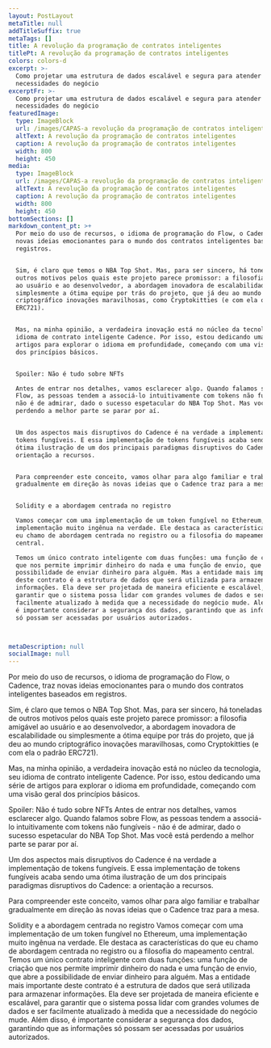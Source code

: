 ```yaml
---
layout: PostLayout
metaTitle: null
addTitleSuffix: true
metaTags: []
title: A revolução da programação de contratos inteligentes
titlePt: A revolução da programação de contratos inteligentes
colors: colors-d
excerpt: >-
  Como projetar uma estrutura de dados escalável e segura para atender às
  necessidades do negócio
excerptFr: >-
  Como projetar uma estrutura de dados escalável e segura para atender às
  necessidades do negócio
featuredImage:
  type: ImageBlock
  url: /images/CAPAS-a revolução da programação de contratos inteligentes.png
  altText: A revolução da programação de contratos inteligentes
  caption: A revolução da programação de contratos inteligentes
  width: 800
  height: 450
media:
  type: ImageBlock
  url: /images/CAPAS-a revolução da programação de contratos inteligentes.png
  altText: A revolução da programação de contratos inteligentes
  caption: A revolução da programação de contratos inteligentes
  width: 800
  height: 450
bottomSections: []
markdown_content_pt: >+
  Por meio do uso de recursos, o idioma de programação do Flow, o Cadence, traz
  novas ideias emocionantes para o mundo dos contratos inteligentes baseados em
  registros.


  Sim, é claro que temos o NBA Top Shot. Mas, para ser sincero, há toneladas de
  outros motivos pelos quais este projeto parece promissor: a filosofia amigável
  ao usuário e ao desenvolvedor, a abordagem inovadora de escalabilidade ou
  simplesmente a ótima equipe por trás do projeto, que já deu ao mundo
  criptográfico inovações maravilhosas, como Cryptokitties (e com ela o padrão
  ERC721).


  Mas, na minha opinião, a verdadeira inovação está no núcleo da tecnologia, seu
  idioma de contrato inteligente Cadence. Por isso, estou dedicando uma série de
  artigos para explorar o idioma em profundidade, começando com uma visão geral
  dos princípios básicos.


  Spoiler: Não é tudo sobre NFTs

  Antes de entrar nos detalhes, vamos esclarecer algo. Quando falamos sobre
  Flow, as pessoas tendem a associá-lo intuitivamente com tokens não fungíveis -
  não é de admirar, dado o sucesso espetacular do NBA Top Shot. Mas você está
  perdendo a melhor parte se parar por aí.


  Um dos aspectos mais disruptivos do Cadence é na verdade a implementação de
  tokens fungíveis. E essa implementação de tokens fungíveis acaba sendo uma
  ótima ilustração de um dos principais paradigmas disruptivos do Cadence: a
  orientação a recursos.


  Para compreender este conceito, vamos olhar para algo familiar e trabalhar
  gradualmente em direção às novas ideias que o Cadence traz para a mesa.


  Solidity e a abordagem centrada no registro

  Vamos começar com uma implementação de um token fungível no Ethereum, uma
  implementação muito ingênua na verdade. Ele destaca as características do que
  eu chamo de abordagem centrada no registro ou a filosofia do mapeamento
  central.

  Temos um único contrato inteligente com duas funções: uma função de criação
  que nos permite imprimir dinheiro do nada e uma função de envio, que abre a
  possibilidade de enviar dinheiro para alguém. Mas a entidade mais importante
  deste contrato é a estrutura de dados que será utilizada para armazenar
  informações. Ela deve ser projetada de maneira eficiente e escalável, para
  garantir que o sistema possa lidar com grandes volumes de dados e ser
  facilmente atualizado à medida que a necessidade do negócio mude. Além disso,
  é importante considerar a segurança dos dados, garantindo que as informações
  só possam ser acessadas por usuários autorizados.



metaDescription: null
socialImage: null
---
```

Por meio do uso de recursos, o idioma de programação do Flow, o Cadence, traz novas ideias emocionantes para o mundo dos contratos inteligentes baseados em registros.

Sim, é claro que temos o NBA Top Shot. Mas, para ser sincero, há toneladas de outros motivos pelos quais este projeto parece promissor: a filosofia amigável ao usuário e ao desenvolvedor, a abordagem inovadora de escalabilidade ou simplesmente a ótima equipe por trás do projeto, que já deu ao mundo criptográfico inovações maravilhosas, como Cryptokitties (e com ela o padrão ERC721).

Mas, na minha opinião, a verdadeira inovação está no núcleo da tecnologia, seu idioma de contrato inteligente Cadence. Por isso, estou dedicando uma série de artigos para explorar o idioma em profundidade, começando com uma visão geral dos princípios básicos.

Spoiler: Não é tudo sobre NFTs
Antes de entrar nos detalhes, vamos esclarecer algo. Quando falamos sobre Flow, as pessoas tendem a associá-lo intuitivamente com tokens não fungíveis - não é de admirar, dado o sucesso espetacular do NBA Top Shot. Mas você está perdendo a melhor parte se parar por aí.

Um dos aspectos mais disruptivos do Cadence é na verdade a implementação de tokens fungíveis. E essa implementação de tokens fungíveis acaba sendo uma ótima ilustração de um dos principais paradigmas disruptivos do Cadence: a orientação a recursos.

Para compreender este conceito, vamos olhar para algo familiar e trabalhar gradualmente em direção às novas ideias que o Cadence traz para a mesa.

Solidity e a abordagem centrada no registro
Vamos começar com uma implementação de um token fungível no Ethereum, uma implementação muito ingênua na verdade. Ele destaca as características do que eu chamo de abordagem centrada no registro ou a filosofia do mapeamento central.
Temos um único contrato inteligente com duas funções: uma função de criação que nos permite imprimir dinheiro do nada e uma função de envio, que abre a possibilidade de enviar dinheiro para alguém. Mas a entidade mais importante deste contrato é a estrutura de dados que será utilizada para armazenar informações. Ela deve ser projetada de maneira eficiente e escalável, para garantir que o sistema possa lidar com grandes volumes de dados e ser facilmente atualizado à medida que a necessidade do negócio mude. Além disso, é importante considerar a segurança dos dados, garantindo que as informações só possam ser acessadas por usuários autorizados.





